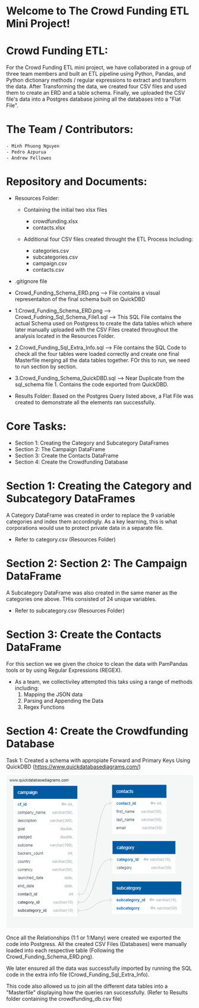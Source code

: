 # Welcome to The Crowd Funding ETL Mini Project!

# Crowd Funding ETL: 
For the Crowd Funding ETL mini project, we have collaborated in a group of three team members and built an ETL pipeline using Python, Pandas, and Python dictionary methods / regular expressions to extract and transform the data. After Transforming  the data, we created four CSV files and used them  to create an ERD and a table schema. Finally, we uploaded the CSV file's data into a Postgres database joining all the databases into a "Flat File".

# The Team / Contributors: 
    - Minh Phuong Nguyen
    - Pedro Azpurua
    - Andrew Fellowes

# Repository and Documents: 

- Resources Folder: 

    - Containing the initial two xlsx files  
        - crowdfunding.xlsx
        - contacts.xlsx
    
    - Additional four CSV files created throught the ETL Process Including: 
        - categories.csv
        - subcategories.csv
        - campaign.csv
        - contacts.csv


- .gitignore file

- Crowd_Funding_Schema_ERD.png --> File contains a visual representaiton of the final schema built on QuickDBD 

    
- 1.Crowd_Funding_Schema_ERD.png --> Crowd_Fudning_Sql_Schema_File1.sql --> This SQL File contains the actual Schema used on Postgress to create the data tables which where later manually uploaded with the CSV Files created throughout the analysis located in the Resources Folder.

- 2.Crowd_Funding_Sql_Extra_Info.sql --> File contains the SQL Code to check all the four tables were loaded correctly and create one final Masterfile merging all the data tables together. FOr this to run, we need to run section by section.

- 3.Crowd_Funding_Schema_QuickDBD.sql --> Near Duplicate from the sql_schema file 1. Contains the code exported from QuickDBD. 

- Results Folder:  Based on the Postgres Query listed above, a Flat File was created to demonstrate all the elements ran successfully. 


# Core Tasks: 
- Section 1: Creating the Category and Subcategory DataFrames
- Section 2: The Campaign DataFrame
- Section 3: Create the Contacts DataFrame
- Section 4: Create the Crowdfunding Database


# Section 1: Creating the Category and Subcategory DataFrames
A Category DataFrame was created in order to replace the 9 variable categories and index them accordingly. As a key learning, this is what corporations would use to protect private data in a separate file. 
- Refer to category.csv (Resources Folder)

# Section 2: Section 2: The Campaign DataFrame
A Subcategory DataFrame was also created in the same maner as the categories one above. THis consisted of 24 unique variables.
- Refer to subcategory.csv (Resources Folder)

# Section 3: Create the Contacts DataFrame
For this section we we given the choice to clean the data with PamPandas tools or by using Regular Expressions (REGEX). 
- As a team, we collectiviley attempted this taks using a range of methods including: 
    1. Mapping the JSON data
    2. Parsing and Appending the Data
    3. Regex Functions

# Section 4: Create the Crowdfunding Database
Task 1: Created a schema with appropiate Forward and Primary Keys Using QuickDBD (https://www.quickdatabasediagrams.com/)

![Schema PNG](Crowd_Funding_Schema_ERD.png)

Once all the Relationships (1:1 or 1:Many) were created we exported the code into Postgress. All the created CSV Files (Databases) were manually loaded into each respective table (Following the Crowd_Funding_Schema_ERD.png). 

We later ensured all the data was successfully imported by running the SQL code in the extra info file (Crowd_Funding_Sql_Extra_Info). 

This code also allowed us to join all the different data tables into a "Masterfile" displaying how the queries ran successfully. (Refer to Results folder containing the crowdfunding_db.csv file)
